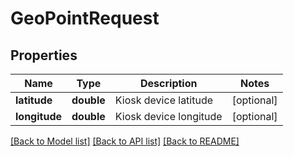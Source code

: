 # GeoPointRequest

## Properties
Name | Type | Description | Notes
------------ | ------------- | ------------- | -------------
**latitude** | **double** | Kiosk device latitude | [optional] 
**longitude** | **double** | Kiosk device longitude | [optional] 

[[Back to Model list]](../README.md#documentation-for-models) [[Back to API list]](../README.md#documentation-for-api-endpoints) [[Back to README]](../README.md)


